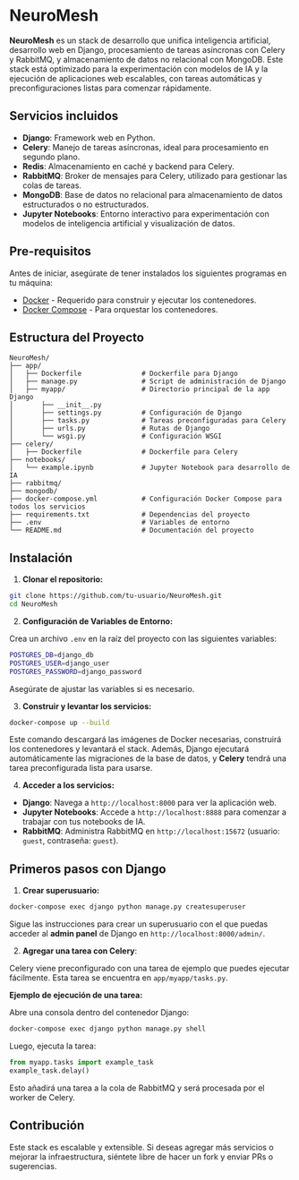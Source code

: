 
# NeuroMesh

**NeuroMesh** es un stack de desarrollo que unifica inteligencia artificial, desarrollo web en Django, procesamiento de tareas asíncronas con Celery y RabbitMQ, y almacenamiento de datos no relacional con MongoDB. Este stack está optimizado para la experimentación con modelos de IA y la ejecución de aplicaciones web escalables, con tareas automáticas y preconfiguraciones listas para comenzar rápidamente.

## Servicios incluidos

- **Django**: Framework web en Python.
- **Celery**: Manejo de tareas asíncronas, ideal para procesamiento en segundo plano.
- **Redis**: Almacenamiento en caché y backend para Celery.
- **RabbitMQ**: Broker de mensajes para Celery, utilizado para gestionar las colas de tareas.
- **MongoDB**: Base de datos no relacional para almacenamiento de datos estructurados o no estructurados.
- **Jupyter Notebooks**: Entorno interactivo para experimentación con modelos de inteligencia artificial y visualización de datos.

## Pre-requisitos

Antes de iniciar, asegúrate de tener instalados los siguientes programas en tu máquina:

- [Docker](https://www.docker.com/get-started) - Requerido para construir y ejecutar los contenedores.
- [Docker Compose](https://docs.docker.com/compose/install/) - Para orquestar los contenedores.

## Estructura del Proyecto

```
NeuroMesh/
├── app/
│   ├── Dockerfile               # Dockerfile para Django
│   ├── manage.py                # Script de administración de Django
│   ├── myapp/                   # Directorio principal de la app Django
│       ├── __init__.py
│       ├── settings.py          # Configuración de Django
│       ├── tasks.py             # Tareas preconfiguradas para Celery
│       ├── urls.py              # Rutas de Django
│       └── wsgi.py              # Configuración WSGI
├── celery/
│   ├── Dockerfile               # Dockerfile para Celery
├── notebooks/
│   └── example.ipynb            # Jupyter Notebook para desarrollo de IA
├── rabbitmq/
├── mongodb/
├── docker-compose.yml           # Configuración Docker Compose para todos los servicios
├── requirements.txt             # Dependencias del proyecto
├── .env                         # Variables de entorno
└── README.md                    # Documentación del proyecto
```

## Instalación

1. **Clonar el repositorio:**

```bash
git clone https://github.com/tu-usuario/NeuroMesh.git
cd NeuroMesh
```

2. **Configuración de Variables de Entorno:**

Crea un archivo `.env` en la raíz del proyecto con las siguientes variables:

```bash
POSTGRES_DB=django_db
POSTGRES_USER=django_user
POSTGRES_PASSWORD=django_password
```

Asegúrate de ajustar las variables si es necesario.

3. **Construir y levantar los servicios:**

```bash
docker-compose up --build
```

Este comando descargará las imágenes de Docker necesarias, construirá los contenedores y levantará el stack. Además, Django ejecutará automáticamente las migraciones de la base de datos, y **Celery** tendrá una tarea preconfigurada lista para usarse.

4. **Acceder a los servicios:**

- **Django**: Navega a `http://localhost:8000` para ver la aplicación web.
- **Jupyter Notebooks**: Accede a `http://localhost:8888` para comenzar a trabajar con tus notebooks de IA.
- **RabbitMQ**: Administra RabbitMQ en `http://localhost:15672` (usuario: `guest`, contraseña: `guest`).

## Primeros pasos con Django

1. **Crear superusuario:**

```bash
docker-compose exec django python manage.py createsuperuser
```

Sigue las instrucciones para crear un superusuario con el que puedas acceder al **admin panel** de Django en `http://localhost:8000/admin/`.

2. **Agregar una tarea con Celery**:

Celery viene preconfigurado con una tarea de ejemplo que puedes ejecutar fácilmente. Esta tarea se encuentra en `app/myapp/tasks.py`.

**Ejemplo de ejecución de una tarea:**

Abre una consola dentro del contenedor Django:

```bash
docker-compose exec django python manage.py shell
```

Luego, ejecuta la tarea:

```python
from myapp.tasks import example_task
example_task.delay()
```

Esto añadirá una tarea a la cola de RabbitMQ y será procesada por el worker de Celery.

## Contribución

Este stack es escalable y extensible. Si deseas agregar más servicios o mejorar la infraestructura, siéntete libre de hacer un fork y enviar PRs o sugerencias.


